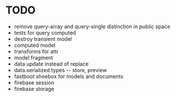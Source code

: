 # TODO

* remove query-array and query-single distinction in public space
* tests for query computed
* destroy transient model
* computed model
* transforms for attr
* model fragment
* data update instead of replace
* data.serialized types -- store, preview
* fastboot shoebox for models and documents
* firebase session
* firebase storage
